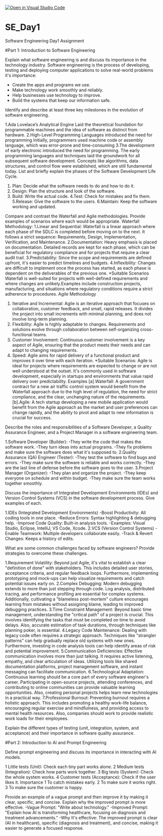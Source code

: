 [![Open in Visual Studio Code](https://classroom.github.com/assets/open-in-vscode-2e0aaae1b6195c2367325f4f02e2d04e9abb55f0b24a779b69b11b9e10269abc.svg)](https://classroom.github.com/online_ide?assignment_repo_id=18367487&assignment_repo_type=AssignmentRepo)
# SE_Day1
Software Engineering Day1 Assignment

#Part 1: Introduction to Software Engineering

Explain what software engineering is and discuss its importance in the technology industry.
 Software engineering is the process  of developing, testing and deploying computer applications to solve real-world problems
    it's importance: 
  * Create the apps and programs we use.
  * Make technology work smoothly and reliably.
  * Help businesses use technology to improve.
  * Build the systems that keep our information safe.

Identify and describe at least three key milestones in the evolution of software engineering.

1.Ada Lovelace’s Analytical Engine
  Laid the theoretical foundation for programmable machines and the idea of software as distinct from hardware.
2.High-Level Programming Languages
  introduced the need for programming
  Initially, programmers used machine code or assembly language, which was error-prone and time-consuming
3.The development of early electronic introduced the need for programming.
  The early programming languages and techniques laid the groundwork for all subsequent software development. Concepts like algorithms, data structures, and control flow were established, which are still fundamental today.
List and briefly explain the phases of the Software Development Life Cycle.
 1. Plan: Decide what the software needs to do and how to do it.
 2. Design: Plan the structure and look of the software.
 3. Build: Write the actual code.
 4.Test: Check for mistakes and fix them.
 5.Release: Give the software to the users.
 6.Maintain: Keep the software working and updated.

Compare and contrast the Waterfall and Agile methodologies. Provide examples of scenarios where each would be appropriate.
     Waterfall Methodology:
1.Linear and Sequential: Waterfall is a linear approach where each phase of the SDLC is completed before moving on to the next. It follows a strict sequence: Requirements, Design, Implementation, Verification, and Maintenance.
2.Documentation: Heavy emphasis is placed on documentation. Detailed records are kept for each phase, which can be beneficial for regulatory compliance and for projects that require a clear audit trail.
3.Predictability: Since the scope and requirements are defined upfront, it's easier to predict timelines and budgets.
4.Inflexibility: Changes are difficult to implement once the process has started, as each phase is dependent on the deliverables of the previous one.
    *Suitable Scenarios Waterfall is well-suited for projects with well-defined requirements and where changes are unlikely.Examples include construction projects, manufacturing, and situations where regulatory conditions require a strict adherence to procedures.
Agile Methodology
1. Iterative and Incremental: Agile is an iterative approach that focuses on collaboration, customer feedback, and small, rapid releases. It divides the project into small increments with minimal planning, and does not involve long-term planning.
2. Flexibility: Agile is highly adaptable to changes. Requirements and solutions evolve through collaboration between self-organizing cross-functional teams.
3. Customer Involvement: Continuous customer involvement is a key aspect of Agile, ensuring that the product meets their needs and can adapt to changing requirements.
4. Speed: Agile aims for rapid delivery of a functional product and improves it over time with each iteration.
     *Suitable Scenarios: Agile is ideal for projects where requirements are expected to change or are not well understood at the outset. It's commonly used in software development, especially in startups and environments that value rapid delivery over predictability.
   Examples
[a].Waterfall: A government contract for a new air traffic control system would benefit from the Waterfall approach due to the high level of regulation, the need for strict compliance, and the clear, unchanging nature of the requirements.
[b].Agile: A tech startup developing a new mobile application would benefit from the Agile approach as the market and user preferences can change rapidly, and the ability to pivot and adapt to new information is crucial for success.

Describe the roles and responsibilities of a Software Developer, a Quality Assurance Engineer, and a Project Manager in a software engineering team.

 1.Software Developer (Builder):
 -They write the code that makes the software work.
-They turn ideas into actual programs.
-They fix problems and make sure the software does what it's supposed to.
 2.Quality Assurance (QA) Engineer (Tester): 
 -They test the software to find bugs and errors.
 -They make sure the software is reliable and works correctly.
 -They are the last line of defense before the software goes to the user.
3.Project Manager (Organizer):
 -They plan and organize the project.
 -They keep everyone on schedule and within budget.
 -They make sure the team works together smoothly.

Discuss the importance of Integrated Development Environments (IDEs) and Version Control Systems (VCS) in the software development process. Give examples of each.

1.IDEs (Integrated Development Environments)
-Boost Productivity: All coding tools in one place.
-Reduce Errors: Syntax highlighting & debugging help.
-Improve Code Quality: Built-in analysis tools.
-Examples: Visual Studio, Eclipse, IntelliJ, VS Code, Xcode.
2.VCS (Version Control Systems)
-Enable Teamwork: Multiple developers collaborate easily.
-Track & Revert Changes: Keeps a history of edits.

What are some common challenges faced by software engineers? Provide strategies to overcome these challenges.

 1.Requirement Volatility:
  Beyond just Agile, it's vital to establish a clear "definition of done" with stakeholders. This includes detailed user stories, acceptance criteria, and regular feedback loops. Furthermore, implementing prototyping and mock-ups can help visualize requirements and catch potential issues early on.
 2.Complex Debugging:
   Modern debugging extends to more than just stepping through code. Log analysis, distributed tracing, and performance profiling are essential for complex systems. Additionally, cultivating a "blameless post-mortem" culture encourages learning from mistakes without assigning blame, leading to improved debugging practices.
 3.Time Constraint Management:
   Beyond basic time management, understanding the "critical path" of a project is crucial. This involves identifying the tasks that must be completed on time to avoid delays. Also, accurate estimation of task durations, through techniques like planning poker, is essential.
 4.Legacy Code Maintenance:
   Dealing with legacy code often requires a strategic approach. Techniques like "strangler patterns" can help gradually replace old systems with new ones. Furthermore, investing in code analysis tools can help identify areas of risk and potential improvement.
  5.Communication Deficiencies:
    Effective communication involves more than just talking. It requires active listening, empathy, and clear articulation of ideas. Utilizing tools like shared documentation platforms, project management software, and instant messaging can facilitate communication.
 6.Technological Adaptation:
   Continuous learning should be a core part of every software engineer's career. Participating in open-source projects, attending conferences, and contributing to online communities can provide valuable learning opportunities. Also, creating personal projects helps learn new technologies in a practical way.
  7.Professional Burnout:
    Preventing burnout requires a holistic approach. This includes promoting a healthy work-life balance, encouraging regular exercise and mindfulness, and providing access to mental health resources. Also, companies should work to provide realistic work loads for their employees.


Explain the different types of testing (unit, integration, system, and acceptance) and their importance in software quality assurance.


#Part 2: Introduction to AI and Prompt Engineering


Define prompt engineering and discuss its importance in interacting with AI models.

 1 Little tests (Unit): Check each tiny part works alone.
 2 Medium tests (Integration): Check how parts work together.
 3 Big tests (System): Check the whole system works.
 4 Customer tests (Acceptance): Check if the user likes it.
     Importance 
 1 To catch mistakes early.
 2 To make sure it works right.
 3 To make sure the customer is happy.


Provide an example of a vague prompt and then improve it by making it clear, specific, and concise. Explain why the improved prompt is more effective.
-Vague Prompt: "Write about technology."
-Improved Prompt: "Explain how AI is transforming healthcare, focusing on diagnosis and treatment advancements."
-Why It's effective: The improved prompt is clear (AI in healthcare), specific (diagnosis and treatment), and concise, making it easier to generate a focused response.



